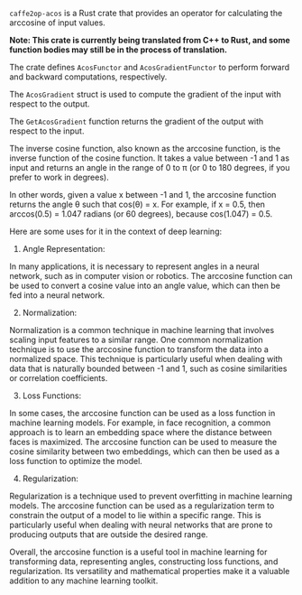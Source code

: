 `caffe2op-acos` is a Rust crate that provides an
operator for calculating the arccosine of input
values. 

**Note: This crate is currently being translated from C++ to Rust, and some function bodies may still be in the process of translation.**

The crate defines `AcosFunctor` and
`AcosGradientFunctor` to perform forward and
backward computations, respectively. 

The `AcosGradient` struct is used to compute the
gradient of the input with respect to the output. 

The `GetAcosGradient` function returns the
gradient of the output with respect to the input. 

The inverse cosine function, also known as the
arccosine function, is the inverse function of the
cosine function. It takes a value between -1 and
1 as input and returns an angle in the range of
0 to π (or 0 to 180 degrees, if you prefer to work
in degrees).

In other words, given a value x between -1 and 1,
the arccosine function returns the angle θ such
that cos(θ) = x. For example, if x = 0.5, then
arccos(0.5) = 1.047 radians (or 60 degrees),
because cos(1.047) = 0.5.

Here are some uses for it in the context of deep
learning:

1. Angle Representation:

In many applications, it is necessary to represent
angles in a neural network, such as in computer
vision or robotics. The arccosine function can be
used to convert a cosine value into an angle
value, which can then be fed into a neural
network.

2. Normalization:

Normalization is a common technique in machine
learning that involves scaling input features to
a similar range. One common normalization
technique is to use the arccosine function to
transform the data into a normalized space. This
technique is particularly useful when dealing with
data that is naturally bounded between -1 and 1,
such as cosine similarities or correlation
coefficients.

3. Loss Functions:

In some cases, the arccosine function can be used
as a loss function in machine learning models. For
example, in face recognition, a common approach is
to learn an embedding space where the distance
between faces is maximized. The arccosine function
can be used to measure the cosine similarity
between two embeddings, which can then be used as
a loss function to optimize the model.

4. Regularization:

Regularization is a technique used to prevent
overfitting in machine learning models. The
arccosine function can be used as a regularization
term to constrain the output of a model to lie
within a specific range. This is particularly
useful when dealing with neural networks that are
prone to producing outputs that are outside the
desired range.

Overall, the arccosine function is a useful tool
in machine learning for transforming data,
representing angles, constructing loss functions,
and regularization. Its versatility and
mathematical properties make it a valuable
addition to any machine learning toolkit.
